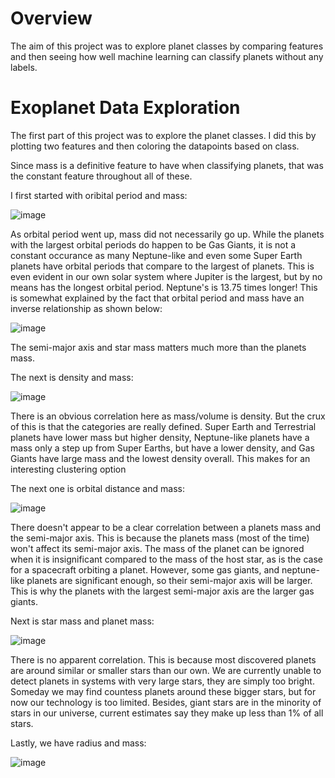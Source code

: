 # Overview

The aim of this project was to explore planet classes by comparing features and then seeing how well machine learning can classify planets without any labels. 

# Exoplanet Data Exploration

The first part of this project was to explore the planet classes. I did this by plotting two features and then coloring the datapoints based on class. 

Since mass is a definitive feature to have when classifying planets, that was the constant feature throughout all of these. 

I first started with oribital period and mass: 

![image](https://github.com/DylanBerger/Exoplanet-exploration/assets/82914031/ea9eab3c-dab6-48e7-a35c-46825360499e)

As orbital period went up, mass did not necessarily go up. While the planets with the largest orbital periods do happen to be Gas Giants, it is not a constant occurance as many Neptune-like and even some Super Earth planets have orbital periods that compare to the largest of planets. This is even evident in our own solar system where Jupiter is the largest, but by no means has the longest orbital period. Neptune's is 13.75 times longer! This is somewhat explained by the fact that orbital period and mass have an inverse relationship as shown below: 

![image](https://github.com/DylanBerger/Exoplanet-exploration/assets/82914031/2ee5532a-f078-4e21-ab82-253403e043d1)

The semi-major axis and star mass matters much more than the planets mass. 

The next is density and mass:

![image](https://github.com/DylanBerger/Exoplanet-exploration/assets/82914031/e01e5382-01c3-4efd-a92b-9c60185f3d87)

There is an obvious correlation here as mass/volume is density. But the crux of this is that the categories are really defined. Super Earth and Terrestrial planets have lower mass but higher density, Neptune-like planets have a mass only a step up from Super Earths, but have a lower density, and Gas Giants have large mass and the lowest density overall. This makes for an interesting clustering option

The next one is orbital distance and mass:

![image](https://github.com/DylanBerger/Exoplanet-exploration/assets/82914031/3552cc1a-c368-4a74-91d4-34069db00256)

There doesn't appear to be a clear correlation between a planets mass and the semi-major axis. This is because the planets mass (most of the time) won't affect its semi-major axis. The mass of the planet can be ignored when it is insignificant compared to the mass of the host star, as is the case for a spacecraft orbiting a planet. However, some gas giants, and neptune-like planets are significant enough, so their semi-major axis will be larger. This is why the planets with the largest semi-major axis are the larger gas giants. 

Next is star mass and planet mass:

![image](https://github.com/DylanBerger/Exoplanet-exploration/assets/82914031/9fb63d06-db1f-45c1-8c32-de544036fb45)

There is no apparent correlation. This is because most discovered planets are around similar or smaller stars than our own. We are currently unable to detect planets in systems with very large stars, they are simply too bright. Someday we may find countess planets around these bigger stars, but for now our technology is too limited. Besides, giant stars are in the minority of stars in our universe, current estimates say they make up less than 1% of all stars. 

Lastly, we have radius and mass: 

![image](https://github.com/DylanBerger/Exoplanet-exploration/assets/82914031/717dae81-6520-4020-8cd5-6d01dd565b87)


